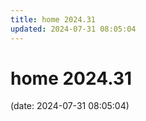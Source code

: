 ```yaml
---
title: home 2024.31
updated: 2024-07-31 08:05:04
---
```


# home 2024.31

(date: 2024-07-31 08:05:04)

